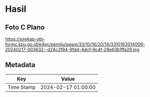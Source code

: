 # Hasil

## Foto C Plano

https://sirekap-obj-formc.kpu.go.id/e4ec/pemilu/ppwp/33/10/16/20/14/3310162014006-20240217-003632--d24c2f94-9fd4-4dcf-9c4f-28e63b1ffa29.jpg


## Metadata

| Key        | Value               |
| ---------- | ------------------- |
| Time Stamp | 2024-02-17 01:00:00 |



